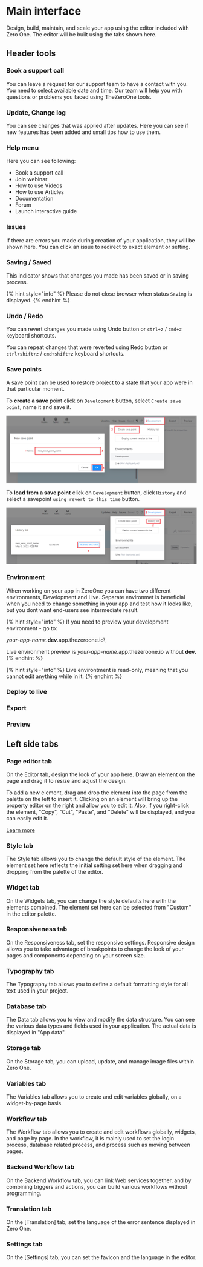 # Main interface

Design, build, maintain, and scale your app using the editor included with Zero One. The editor will be built using the tabs shown here.&#x20;

## Header tools

### Book a support call

You can leave a request for our support team to have a contact with you. You need to select available date and time. Our team will help you with questions or problems you faced using TheZeroOne tools.

### Update, Change log

You can see changes that was applied after updates. Here you can see if new features has been added and small tips how to use them.&#x20;

### Help menu

Here you can see following:

* Book a support call
* Join webinar
* How to use Videos
* How to use Articles
* Documentation
* Forum
* Launch interactive guide

### Issues

If there are errors you made during creation of your application, they will be shown here. You can click an issue to redirect to exact element or setting.

### Saving / Saved

This indicator shows that changes you made has been saved or in saving process.

{% hint style="info" %}
Please do not close browser when status `Saving` is displayed.
{% endhint %}

### Undo / Redo

You can revert changes you made using Undo button or `ctrl+z` / `cmd+z` keyboard shortcuts.

You can repeat changes that were reverted using Redo button or `ctrl+shift+z` / `cmd+shift+z` keyboard shortcuts.

### Save points

A save point can be used to restore project to a state that your app were in that particular moment.

To **create a save** point click on `Development` button, select `Create save point`, name it and save it.

![](<../.gitbook/assets/image (9) (1).png>)

To **load from a save point** click on `Development` button, click `History` and select a savepoint `using revert to this time` button.&#x20;

![](<../.gitbook/assets/image (4).png>)

### Environment

When working on your app in ZeroOne you can have two different environments, Development and Live. Separate environmet is beneficial when you need to change something in your app and test how it looks like, but you dont want end-users see intermediate result.

{% hint style="info" %}
If you need to preview your development environment - go to:&#x20;

_your-app-name_.**dev**.app.thezeroone.io\


Live environment preview is _your-app-name_.app.thezeroone.io without **dev.**
{% endhint %}

{% hint style="info" %}
Live environtment is read-only, meaning that you cannot edit anything while in it.
{% endhint %}

### Deploy to live



### Export



### Preview





## Left side tabs

### Page editor tab

On the Editor tab, design the look of your app here. Draw an element on the page and drag it to resize and adjust the design.

To add a new element, drag and drop the element into the page from the palette on the left to insert it. Clicking on an element will bring up the property editor on the right and allow you to edit it. Also, if you right-click the element, "Copy", "Cut", "Paste", and "Delete" will be displayed, and you can easily edit it.

[Learn more](../page-editor/)

### Style tab

The Style tab allows you to change the default style of the element. The element set here reflects the initial setting set here when dragging and dropping from the palette of the editor.

### Widget tab

On the Widgets tab, you can change the style defaults here with the elements combined. The element set here can be selected from "Custom" in the editor palette.

### Responsiveness tab

On the Responsiveness tab, set the responsive settings. Responsive design allows you to take advantage of breakpoints to change the look of your pages and components depending on your screen size.

### Typography tab

The Typography tab allows you to define a default formatting style for all text used in your project.

### Database tab

The Data tab allows you to view and modify the data structure. You can see the various data types and fields used in your application. The actual data is displayed in "App data".

### Storage tab

On the Storage tab, you can upload, update, and manage image files within Zero One.

### Variables tab

The Variables tab allows you to create and edit variables globally, on a widget-by-page basis.

### Workflow tab

The Workflow tab allows you to create and edit workflows globally, widgets, and page by page. In the workflow, it is mainly used to set the login process, database related process, and process such as moving between pages.

### Backend Workflow tab

On the Backend Workflow tab, you can link Web services together, and by combining triggers and actions, you can build various workflows without programming.

### Translation tab

On the \[Translation] tab, set the language of the error sentence displayed in Zero One.

### Settings tab

On the \[Settings] tab, you can set the favicon and the language in the editor.

####

